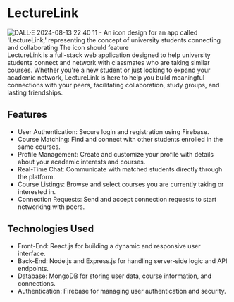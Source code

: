 # LectureLink
![DALL·E 2024-08-13 22 40 11 - An icon design for an app called 'LectureLink,' representing the concept of university students connecting and collaborating  The icon should feature ](https://github.com/user-attachments/assets/aa4d4f49-4346-434e-be3e-7796a4e5e24b)
LectureLink is a full-stack web application designed to help university students connect and network with classmates who are taking similar courses. Whether you're a new student or just looking to expand your academic network, LectureLink is here to help you build meaningful connections with your peers, facilitating collaboration, study groups, and lasting friendships.

## Features
- User Authentication: Secure login and registration using Firebase.
- Course Matching: Find and connect with other students enrolled in the same courses.
- Profile Management: Create and customize your profile with details about your academic interests and courses.
- Real-Time Chat: Communicate with matched students directly through the platform.
- Course Listings: Browse and select courses you are currently taking or interested in.
- Connection Requests: Send and accept connection requests to start networking with peers.

## Technologies Used
- Front-End: React.js for building a dynamic and responsive user interface.
- Back-End: Node.js and Express.js for handling server-side logic and API endpoints.
- Database: MongoDB for storing user data, course information, and connections.
- Authentication: Firebase for managing user authentication and security.
